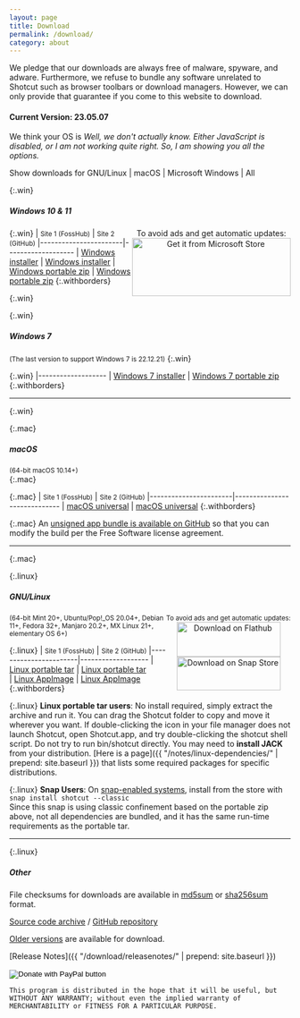 ```yaml
---
layout: page
title: Download
permalink: /download/
category: about
---
```


We pledge that our downloads are always free of
malware, spyware, and adware. Furthermore, we refuse to bundle any software
unrelated to Shotcut such as browser toolbars or download managers.
However, we can only provide that guarantee if you come to this website
to download.

#### Current Version: 23.05.07

<div class="OSTEST">
  <p>
  We think your OS is
    <span id="pOSTEST" style="font-style: italic">
      Well, we don't actually know.
      Either JavaScript is disabled, or I am not working quite right.
      So, I am showing you all the options.
    </span>
  </p>
  <p>
    Show downloads for
    <a class="show_links" id='os_linux'>GNU/Linux</a>&nbsp;| 
    <a class="show_links" id='os_mac'>macOS</a>&nbsp;| 
    <a class="show_links" id='os_win'>Microsoft&nbsp;Windows</a>&nbsp;| 
    <a class="show_links" id='os_all'>All</a>
  </p>
</div>

{:.win}
##### Windows 10 & 11

<div class="win" style='float: right; text-align: center'>
To avoid ads and get automatic updates:<br>
<a href='//www.microsoft.com/store/apps/9PLNFFL3P6LR?cid=storebadge&ocid=badge'><img src='https://developer.microsoft.com/store/badges/images/English_get-it-from-MS.png' alt='Get it from Microsoft Store' style='width: 284px; height: 104px;'/></a>
</div>

{:.win}
| <small>Site 1 (FossHub)</small> | <small>Site 2 (GitHub)</small>
|-----------------------|-------------------
| [Windows installer](https://www.fosshub.com/Shotcut.html?dwl=shotcut-win64-230507.exe) | [Windows installer](https://github.com/mltframework/shotcut/releases/download/v23.05.07/shotcut-win64-230507.exe)
| [Windows portable zip](https://www.fosshub.com/Shotcut.html?dwl=shotcut-win64-230507.zip) | [Windows portable zip](https://github.com/mltframework/shotcut/releases/download/v23.05.07/shotcut-win64-230507.zip)
{:.withborders}

{:.win}
&nbsp;

{:.win}
##### Windows 7
<small>(The last version to support Windows 7 is 22.12.21)</small>
{:.win}

{:.win}
|-------------------
| [Windows 7 installer](https://github.com/mltframework/shotcut/releases/download/v22.12.21/shotcut-win64-221221.exe)
| [Windows 7 portable zip](https://github.com/mltframework/shotcut/releases/download/v22.12.21/shotcut-win64-221221.zip)
{:.withborders}

---
{:.win}

{:.mac}
##### macOS
<small>(64-bit macOS 10.14+)</small>  
{:.mac}

{:.mac}
| <small>Site 1 (FossHub)</small> | <small>Site 2 (GitHub)</small>
|-----------------------|-----------------------------
| [macOS universal](https://www.fosshub.com/Shotcut.html?dwl=shotcut-macos-230507.dmg) | [macOS universal](https://github.com/mltframework/shotcut/releases/download/v23.05.07/shotcut-macos-230507.dmg)
{:.withborders}

{:.mac}
An [unsigned app bundle is available on
GitHub](https://github.com/mltframework/shotcut/releases/download/v23.05.07/shotcut-macos-unsigned-230507.dmg) so that you
can modify the build per the Free Software license agreement.

---
{:.mac}

{:.linux}
##### GNU/Linux

<div class="linux" style='float: right; text-align: center'>
<small>To avoid ads and get automatic updates:</small><br>
<a href='https://flathub.org/apps/details/org.shotcut.Shotcut'><img
width='186' height='62' alt='Download on Flathub'
src='https://flathub.org/assets/badges/flathub-badge-en.png'/></a>
<br>
<a href='https://snapcraft.io/shotcut'><img width='186' height='60'
alt='Download on Snap Store' 
src='https://raw.githubusercontent.com/snapcore/snap-store-badges/master/EN/%5BEN%5D-snap-store-black.png'></a>
</div>

<small class="linux">(64-bit Mint 20+, Ubuntu/Pop!_OS 20.04+, Debian 11+, Fedora 32+, Manjaro 20.2+, MX Linux 21+, elementary OS 6+)</small>

{:.linux}
| <small>Site 1 (FossHub)</small> | <small>Site 2 (GitHub)</small>
|-----------------------|-------------------
| [Linux portable tar](https://www.fosshub.com/Shotcut.html?dwl=shotcut-linux-x86_64-230507.txz) | [Linux portable tar](https://github.com/mltframework/shotcut/releases/download/v23.05.07/shotcut-linux-x86_64-230507.txz)  
| [Linux AppImage](https://www.fosshub.com/Shotcut.html?dwl=shotcut-linux-x86_64-230507.AppImage) | [Linux AppImage](https://github.com/mltframework/shotcut/releases/download/v23.05.07/shotcut-linux-x86_64-230507.AppImage)
{:.withborders}

{:.linux}
**Linux portable tar users**: No install required, simply extract the archive and run
it. You can drag the Shotcut folder to copy and move it wherever you
want. If double-clicking the icon in your file manager does not launch
Shotcut, open Shotcut.app, and try double-clicking the shotcut shell
script. Do not try to run bin/shotcut directly. You may need to **install
JACK** from your distribution.
[Here is a page]({{ "/notes/linux-dependencies/" | prepend: site.baseurl }})
that lists some required packages for specific distributions.

{:.linux}
**Snap Users**: On [snap-enabled systems](https://snapcraft.io/docs/core/install), install
from the store with `snap install shotcut --classic`  
Since this snap is using classic confinement based on the portable zip above,
not all dependencies are bundled, and it has the same run-time requirements as
the portable tar.

---
{:.linux}

##### Other

File checksums for downloads are available in
[md5sum](https://github.com/mltframework/shotcut/releases/download/v23.05.07/md5sums.txt)
or [sha256sum](https://github.com/mltframework/shotcut/releases/download/v23.05.07/sha256sums.txt) format.

[Source code
archive](https://github.com/mltframework/shotcut/releases/download/v23.05.07/shotcut-src-230507.txz)
/ [GitHub repository](https://github.com/mltframework/shotcut)

[Older versions](https://github.com/mltframework/shotcut/releases/) are
available for download.

[Release Notes]({{ "/download/releasenotes/" | prepend: site.baseurl }})

<form action="https://www.paypal.com/donate" method="post" target="_top">
<input type="hidden" name="hosted_button_id" value="XD364WFCHD46N" />
<input type="image" src="https://www.paypalobjects.com/en_US/i/btn/btn_donate_LG.gif" border="0" name="submit" title="PayPal - The safer, easier way to pay online!" alt="Donate with PayPal button" />
<img alt="" border="0" src="https://www.paypal.com/en_US/i/scr/pixel.gif" width="1" height="1" />
</form>

`This program is distributed in the hope that it will be useful, but
WITHOUT ANY WARRANTY; without even the implied warranty of MERCHANTABILITY
or FITNESS FOR A PARTICULAR PURPOSE.`

<script src="{{ "/assets/js/platform.js" | prepend: site.baseurl }}"></script>
<script src="{{ "/assets/js/platform-display.js" | prepend: site.baseurl }}"></script>
